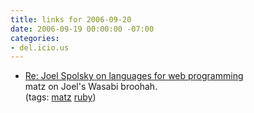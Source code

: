```yaml
---
title: links for 2006-09-20
date: 2006-09-19 00:00:00 -07:00
categories:
- del.icio.us
---
```


<ul class="delicious">
	<li>
		<div class="delicious-link"><a href="http://blade.nagaokaut.ac.jp/cgi-bin/scat.rb/ruby/ruby-talk/212012">Re: Joel Spolsky on languages for web programming</a></div>
		<div class="delicious-extended">matz on Joel's Wasabi broohah.</div>
		<div class="delicious-tags">(tags: <a href="http://del.icio.us/torrez/matz">matz</a> <a href="http://del.icio.us/torrez/ruby">ruby</a>)</div>
	</li>
</ul>
